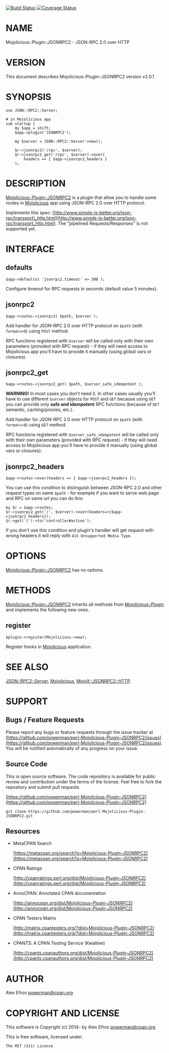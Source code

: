 [![Build Status](https://travis-ci.org/powerman/perl-Mojolicious-Plugin-JSONRPC2.svg?branch=master)](https://travis-ci.org/powerman/perl-Mojolicious-Plugin-JSONRPC2)
[![Coverage Status](https://coveralls.io/repos/powerman/perl-Mojolicious-Plugin-JSONRPC2/badge.svg?branch=master)](https://coveralls.io/r/powerman/perl-Mojolicious-Plugin-JSONRPC2?branch=master)

# NAME

Mojolicious::Plugin::JSONRPC2 - JSON-RPC 2.0 over HTTP

# VERSION

This document describes Mojolicious::Plugin::JSONRPC2 version v2.0.1

# SYNOPSIS

    use JSON::RPC2::Server;

    # in Mojolicious app
    sub startup {
        my $app = shift;
        $app->plugin('JSONRPC2');

        my $server = JSON::RPC2::Server->new();

        $r->jsonrpc2('/rpc', $server);
        $r->jsonrpc2_get('/rpc', $server)->over(
            headers => { $app->jsonrpc2_headers }
        );

# DESCRIPTION

[Mojolicious::Plugin::JSONRPC2](https://metacpan.org/pod/Mojolicious::Plugin::JSONRPC2) is a plugin that allow you to handle
some routes in [Mojolicious](https://metacpan.org/pod/Mojolicious) app using JSON-RPC 2.0 over HTTP protocol.

Implements this spec: [http://www.simple-is-better.org/json-rpc/transport\_http.html](http://www.simple-is-better.org/json-rpc/transport_http.html).
The "pipelined Requests/Responses" is not supported yet.

# INTERFACE

## defaults

    $app->defaults( 'jsonrpc2.timeout' => 300 );

Configure timeout for RPC requests in seconds (default value 5 minutes).

## jsonrpc2

    $app->routes->jsonrpc2( $path, $server );

Add handler for JSON-RPC 2.0 over HTTP protocol on `$path`
(with `format=>0`) using `POST` method.

RPC functions registered with `$server` will be called only with their
own parameters (provided with RPC request) - if they will need access to
Mojolicious app you'll have to provide it manually (using global vars or
closures).

## jsonrpc2\_get

    $app->routes->jsonrpc2_get( $path, $server_safe_idempotent );

**WARNING!** In most cases you don't need it. In other cases usually you'll
have to use different `$server` objects for `POST` and `GET` because
using `GET` you can provide only **safe and idempotent** RPC functions
(because of `GET` semantic, caching/proxies, etc.).

Add handler for JSON-RPC 2.0 over HTTP protocol on `$path`
(with `format=>0`) using `GET` method.

RPC functions registered with `$server_safe_idempotent` will be called only with their
own parameters (provided with RPC request) - if they will need access to
Mojolicious app you'll have to provide it manually (using global vars or
closures).

## jsonrpc2\_headers

    $app->routes->over(headers => { $app->jsonrpc2_headers });

You can use this condition to distinguish between JSON-RPC 2.0 and other
request types on same `$path` - for example if you want to serve web page
and RPC on same url you can do this:

    my $r = $app->routes;
    $r->jsonrpc2_get('/', $server)->over(headers=>{$app->jsonrpc2_headers});
    $r->get('/')->to('controller#action');

If you don't use this condition and plugin's handler will get request with
wrong headers it will reply with `415 Unsupported Media Type`.

# OPTIONS

[Mojolicious::Plugin::JSONRPC2](https://metacpan.org/pod/Mojolicious::Plugin::JSONRPC2) has no options.

# METHODS

[Mojolicious::Plugin::JSONRPC2](https://metacpan.org/pod/Mojolicious::Plugin::JSONRPC2) inherits all methods from
[Mojolicious::Plugin](https://metacpan.org/pod/Mojolicious::Plugin) and implements the following new ones.

## register

    $plugin->register(Mojolicious->new);

Register hooks in [Mojolicious](https://metacpan.org/pod/Mojolicious) application.

# SEE ALSO

[JSON::RPC2::Server](https://metacpan.org/pod/JSON::RPC2::Server), [Mojolicious](https://metacpan.org/pod/Mojolicious), [MojoX::JSONRPC2::HTTP](https://metacpan.org/pod/MojoX::JSONRPC2::HTTP).

# SUPPORT

## Bugs / Feature Requests

Please report any bugs or feature requests through the issue tracker
at [https://github.com/powerman/perl-Mojolicious-Plugin-JSONRPC2/issues](https://github.com/powerman/perl-Mojolicious-Plugin-JSONRPC2/issues).
You will be notified automatically of any progress on your issue.

## Source Code

This is open source software. The code repository is available for
public review and contribution under the terms of the license.
Feel free to fork the repository and submit pull requests.

[https://github.com/powerman/perl-Mojolicious-Plugin-JSONRPC2](https://github.com/powerman/perl-Mojolicious-Plugin-JSONRPC2)

    git clone https://github.com/powerman/perl-Mojolicious-Plugin-JSONRPC2.git

## Resources

- MetaCPAN Search

    [https://metacpan.org/search?q=Mojolicious-Plugin-JSONRPC2](https://metacpan.org/search?q=Mojolicious-Plugin-JSONRPC2)

- CPAN Ratings

    [http://cpanratings.perl.org/dist/Mojolicious-Plugin-JSONRPC2](http://cpanratings.perl.org/dist/Mojolicious-Plugin-JSONRPC2)

- AnnoCPAN: Annotated CPAN documentation

    [http://annocpan.org/dist/Mojolicious-Plugin-JSONRPC2](http://annocpan.org/dist/Mojolicious-Plugin-JSONRPC2)

- CPAN Testers Matrix

    [http://matrix.cpantesters.org/?dist=Mojolicious-Plugin-JSONRPC2](http://matrix.cpantesters.org/?dist=Mojolicious-Plugin-JSONRPC2)

- CPANTS: A CPAN Testing Service (Kwalitee)

    [http://cpants.cpanauthors.org/dist/Mojolicious-Plugin-JSONRPC2](http://cpants.cpanauthors.org/dist/Mojolicious-Plugin-JSONRPC2)

# AUTHOR

Alex Efros <powerman@cpan.org>

# COPYRIGHT AND LICENSE

This software is Copyright (c) 2014- by Alex Efros <powerman@cpan.org>.

This is free software, licensed under:

    The MIT (X11) License
